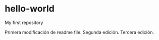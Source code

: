 # hello-world
My first repository

Primera modificación de readme file.
Segunda edición.
Tercera edición.
